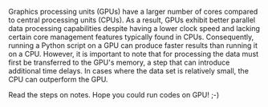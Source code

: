 Graphics processing units (GPUs) have a larger number of cores compared to central processing units (CPUs). As a result, GPUs exhibit better parallel data processing capabilities despite having a lower clock speed and lacking certain core management features typically found in CPUs. Consequently, running a Python script on a GPU can produce faster results than running it on a CPU. However, it is important to note that for processing the data must first be transferred to the GPU's memory, a step that can introduce additional time delays. In cases where the data set is relatively small, the CPU can outperform the GPU.

Read the steps on notes. Hope you could run codes on GPU! ;-)
